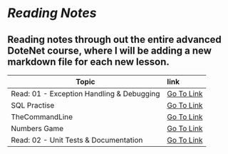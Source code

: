 ***<h1>Reading Notes</h1>***
<h2>Reading notes through out the entire advanced DoteNet course, where I will be adding a new markdown file for each new lesson.</h2>

| Topic| link     |  
|---------|:---------
|Read: 01 - Exception Handling & Debugging|[Go To Link](https://github.com/LaithAlamat/Reading-Notes/blob/main/Read:%2001%20-%20Exception%20Handling%20%26%20Debugging.md)
|SQL Practise|[Go To Link](https://github.com/LaithAlamat/Reading-Notes/blob/main/SQL%20Practice/SQLPractice.md)
|TheCommandLine|[Go To Link](https://github.com/LaithAlamat/Reading-Notes/blob/main/theCommandLine.md)
|Numbers Game|[Go To Link](https://github.com/LaithAlamat/Lab01a-NumbersGame/blob/master/README.md)
|Read: 02 - Unit Tests & Documentation|[Go To Link](https://github.com/LaithAlamat/Reading-Notes/blob/main/Read:%2001%20-%20Exception%20Handling%20%26%20Debugging.md)

